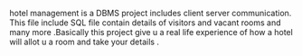 hotel management is a DBMS project includes client server communication. This file include SQL file contain details of visitors and vacant rooms and many more .Basically this project give u a real life experience of how a hotel will allot u a room and take your details .
